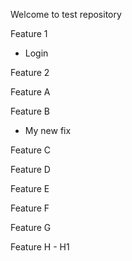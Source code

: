 Welcome to test repository

Feature 1
- Login

Feature 2

Feature A

Feature B
- My new fix

Feature C

Feature D

Feature E

Feature F

Feature G

Feature H
    - H1
